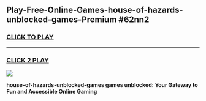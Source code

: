 
## Play-Free-Online-Games-house-of-hazards-unblocked-games-Premium #62nn2
<h3>
<a href="https://premium.freeplayer.one?title=house-of-hazards-unblocked-games&ref=8M">CLICK TO PLAY</a></h3>
<hr>

<h3>
<a href="https://premium.freeplayer.one?title=house-of-hazards-unblocked-games&ref=8M">CLICK 2 PLAY</a>
  
</h3>

<a href="https://premium.freeplayer.one?title=house-of-hazards-unblocked-games&ref=8M"><img src="https://clearcache.store/games.png"></a>


**house-of-hazards-unblocked-games games unblocked: Your Gateway to Fun and Accessible Online Gaming**
